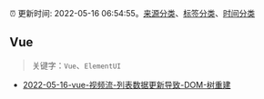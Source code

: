 :alarm_clock: 更新时间: 2022-05-16 06:54:55。[来源分类](../README.md)、[标签分类](../TAGS.md)、[时间分类](../TIMELINE.md)

## Vue


> 关键字：`Vue`、`ElementUI`



- [2022-05-16-vue-视频流-列表数据更新导致-DOM-树重建](https://www.v2ex.com/t/853160) 